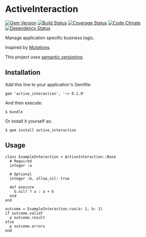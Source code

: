 # ActiveInteraction

[![Gem Version][]](https://badge.fury.io/rb/active_interaction)
[![Build Status][]](https://travis-ci.org/orgsync/active_interaction)
[![Coverage Status][]](https://coveralls.io/r/orgsync/active_interaction)
[![Code Climate][]](https://codeclimate.com/github/orgsync/active_interaction)
[![Dependency Status][]](https://gemnasium.com/orgsync/active_interaction)

Manage application specific business logic.

Inspired by [Mutations][].

This project uses [semantic versioning][].

## Installation

Add this line to your application's Gemfile:

    gem 'active_interaction', '~> 0.1.0'

And then execute:

    $ bundle

Or install it yourself as:

    $ gem install active_interaction

## Usage

    class ExampleInteraction < ActiveInteraction::Base
      # Required
      integer :a

      # Optional
      integer :b, allow_nil: true

      def execute
        b.nil? ? a : a + b
      end
    end

    outcome = ExampleInteraction.run(a: 1, b: 2)
    if outcome.valid?
      p outcome.result
    else
      p outcome.errors
    end

[build status]: https://travis-ci.org/orgsync/active_interaction.png
[code climate]: https://codeclimate.com/github/orgsync/active_interaction.png
[coverage status]: https://coveralls.io/repos/orgsync/active_interaction/badge.png
[dependency status]: https://gemnasium.com/orgsync/active_interaction.png
[gem version]: https://badge.fury.io/rb/active_interaction.png
[mutations]: https://github.com/cypriss/mutations
[semantic versioning]: http://semver.org
